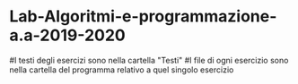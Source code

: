 # Lab-Algoritmi-e-programmazione-a.a-2019-2020

#I testi degli esercizi sono nella cartella "Testi"
#I file di ogni esercizio sono nella cartella del programma relativo a quel singolo esercizio
